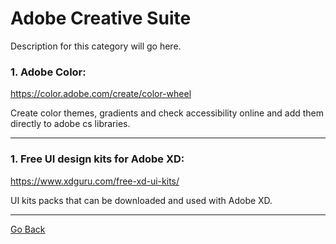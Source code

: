 # Adobe Creative Suite

Description for this category will go here.

### 1. Adobe Color:

https://color.adobe.com/create/color-wheel

Create color themes, gradients and check accessibility online and add them directly to adobe cs libraries.

---

### 1. Free UI design kits for Adobe XD:

https://www.xdguru.com/free-xd-ui-kits/

UI kits packs that can be downloaded and used with Adobe XD.

---

[Go Back](../README.md)
